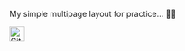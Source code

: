 My simple multipage layout for practice... 👨‍🎓

<img alt="GitHub commit activity" src="https://img.shields.io/github/commit-activity/y/tamga05/Cars_lease?style=flat-square" height="27">
